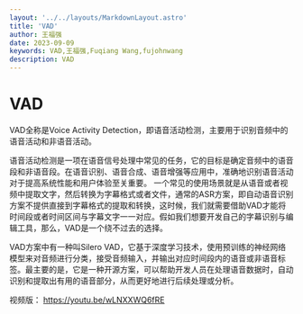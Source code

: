 ```yaml
---
layout: '../../layouts/MarkdownLayout.astro'
title: 'VAD'
author: 王福强
date: 2023-09-09
keywords: VAD,王福强,Fuqiang Wang,fujohnwang
description: VAD
---
```


# VAD

VAD全称是Voice Activity Detection，即语音活动检测，主要用于识别音频中的语音活动和非语音活动。

语音活动检测是一项在语音信号处理中常见的任务，它的目标是确定音频中的语音段和非语音段。在语音识别、语音合成、语音增强等应用中，准确地识别语音活动对于提高系统性能和用户体验至关重要。
一个常见的使用场景就是从语音或者视频中提取文字，然后转换为字幕格式或者文件，通常的ASR方案，即自动语音识别方案不提供直接到字幕格式的提取和转换，这时候，我们就需要借助VAD才能将时间段或者时间区间与字幕文字一一对应。假如我们想要开发自己的字幕识别与编辑工具，那么，VAD是一个绕不过去的选择。

VAD方案中有一种叫Silero VAD，它基于深度学习技术，使用预训练的神经网络模型来对音频进行分类，接受音频输入，并输出对应时间段内的语音或非语音标签。最主要的是，它是一种开源方案，可以帮助开发人员在处理语音数据时，自动识别和提取出有用的语音部分，从而更好地进行后续处理或分析。

视频版： <https://youtu.be/wLNXXWQ6fRE>
